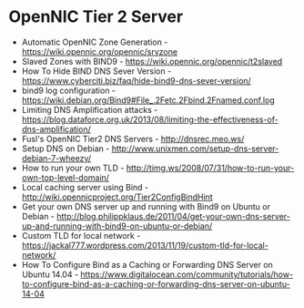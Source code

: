 # OpenNIC Tier 2 Server

* Automatic OpenNIC Zone Generation - https://wiki.opennic.org/opennic/srvzone
* Slaved Zones with BIND9 - https://wiki.opennic.org/opennic/t2slaved
* How To Hide BIND DNS Sever Version - https://www.cyberciti.biz/faq/hide-bind9-dns-sever-version/
* bind9 log configuration - https://wiki.debian.org/Bind9#File_.2Fetc.2Fbind.2Fnamed.conf.log
* Limiting DNS Amplification attacks - https://blog.dataforce.org.uk/2013/08/limiting-the-effectiveness-of-dns-amplification/
* Fusl's OpenNIC Tier2 DNS Servers - http://dnsrec.meo.ws/
* Setup DNS on Debian  - http://www.unixmen.com/setup-dns-server-debian-7-wheezy/
* How to run your own TLD  - http://timg.ws/2008/07/31/how-to-run-your-own-top-level-domain/
* Local caching server using Bind - http://wiki.opennicproject.org/Tier2ConfigBindHint
* Get your own DNS server up and running with Bind9 on Ubuntu or Debian - http://blog.philippklaus.de/2011/04/get-your-own-dns-server-up-and-running-with-bind9-on-ubuntu-or-debian/
* Custom TLD for local network - https://jackal777.wordpress.com/2013/11/19/custom-tld-for-local-network/
* How To Configure Bind as a Caching or Forwarding DNS Server on Ubuntu 14.04 - https://www.digitalocean.com/community/tutorials/how-to-configure-bind-as-a-caching-or-forwarding-dns-server-on-ubuntu-14-04